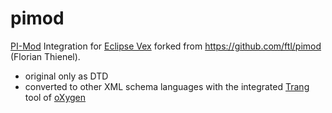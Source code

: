 # pimod
[PI-Mod](http://www.pi-mod.de/) Integration for [Eclipse Vex](http://www.eclipse.org/vex/)
forked from https://github.com/ftl/pimod (Florian Thienel).

- original only as DTD
- converted to other XML schema languages with the integrated [Trang](http://www.thaiopensource.com/relaxng/trang.html) tool of [oXygen](http://www.oxygenxml.com/doc/ug-editor/#topics/converting-between-schema-languages.html)
